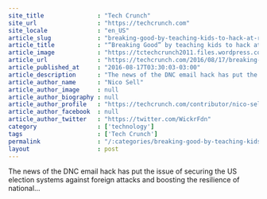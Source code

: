 ```yaml
---
site_title               : "Tech Crunch"
site_url                 : "https://techcrunch.com"
site_locale              : "en_US"
article_slug             : "breaking-good-by-teaching-kids-to-hack-at-r00tz-asylum"
article_title            : "“Breaking Good” by teaching kids to hack at R00tz Asylum"
article_image            : "https://tctechcrunch2011.files.wordpress.com/2016/08/img_4828.jpg?w=764&h=400&crop=1"
article_url              : "https://techcrunch.com/2016/08/17/breaking-good-by-teaching-kids-to-hack-at-r00tz-asylum/"
article_published_at     : "2016-08-17T03:30:03-03:00"
article_description      : "The news of the DNC email hack has put the issue of securing the US election systems against foreign attacks and boosting the resilience of national..."
article_author_name      : "Nico Sell"
article_author_image     : null
article_author_biography : null
article_author_profile   : "https://techcrunch.com/contributor/nico-sell/"
article_author_facebook  : null
article_author_twitter   : "https://twitter.com/WickrFdn"
category                 : ['technology']
tags                     : ['Tech Crunch']
permalink                : "/:categories/breaking-good-by-teaching-kids-to-hack-at-r00tz-asylum/"
layout                   : post
---
```


The news of the DNC email hack has put the issue of securing the US election systems against foreign attacks and boosting the resilience of national...
